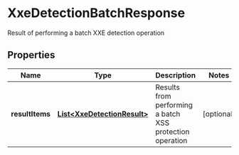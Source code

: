 

# XxeDetectionBatchResponse

Result of performing a batch XXE detection operation
## Properties

Name | Type | Description | Notes
------------ | ------------- | ------------- | -------------
**resultItems** | [**List&lt;XxeDetectionResult&gt;**](XxeDetectionResult.md) | Results from performing a batch XSS protection operation |  [optional]



